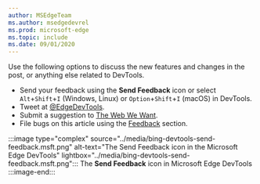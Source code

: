 ```yaml
---
author: MSEdgeTeam
ms.author: msedgedevrel
ms.prod: microsoft-edge
ms.topic: include
ms.date: 09/01/2020 
---
```

Use the following options to discuss the new features and changes in the post, or anything else related to DevTools.  

*   Send your feedback using the **Send Feedback** icon or select `Alt`+`Shift`+`I` \(Windows, Linux\) or `Option`+`Shift`+`I` \(macOS\) in DevTools.  
*   Tweet at [@EdgeDevTools][PostTweetEdgeDevTools].  
*   Submit a suggestion to [The Web We Want][TheWebWeWant].  
*   File bugs on this article using the [Feedback](#feedback) section.  

:::image type="complex" source="../media/bing-devtools-send-feedback.msft.png" alt-text="The Send Feedback icon in the Microsoft Edge DevTools" lightbox="../media/bing-devtools-send-feedback.msft.png":::
   The **Send Feedback** icon in Microsoft Edge DevTools  
:::image-end:::  

<!-- links -->  

[PostTweetEdgeDevTools]: https://twitter.com/intent/tweet?text=@EdgeDevTools "@EdgeDevTools | Post a Tweet"  

[EdgeDevToolsTwitterAccount]: https://twitter.com/EdgeDevTools "@EdgeDevTools Twitter account"  

[GitHubMicrosoftDocsEdgeDeveloperNewIssue]: https://github.com/MicrosoftDocs/edge-developer/issues/new?title=[DevTools%20Docs%20Feedback] "New Issue - MicrosoftDocs/edge-developer - GitHub"  

[TheWebWeWant]: https://webwewant.fyi "The Web We Want"  
